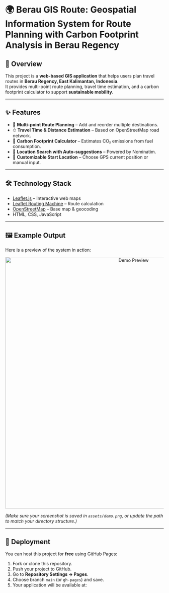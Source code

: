 # 🌍 Berau GIS Route: Geospatial Information System for Route Planning with Carbon Footprint Analysis in Berau Regency  

## 📌 Overview  
This project is a **web-based GIS application** that helps users plan travel routes in **Berau Regency, East Kalimantan, Indonesia**.  
It provides multi-point route planning, travel time estimation, and a carbon footprint calculator to support **sustainable mobility**.  

---

## ✨ Features  
- 🚗 **Multi-point Route Planning** – Add and reorder multiple destinations.  
- ⏱ **Travel Time & Distance Estimation** – Based on OpenStreetMap road network.  
- 🌱 **Carbon Footprint Calculator** – Estimates CO₂ emissions from fuel consumption.  
- 🔎 **Location Search with Auto-suggestions** – Powered by Nominatim.  
- 📍 **Customizable Start Location** – Choose GPS current position or manual input.  

---

## 🛠 Technology Stack  
- [Leaflet.js](https://leafletjs.com/) – Interactive web maps  
- [Leaflet Routing Machine](https://www.liedman.net/leaflet-routing-machine/) – Route calculation  
- [OpenStreetMap](https://www.openstreetmap.org/) – Base map & geocoding  
- HTML, CSS, JavaScript  

---

## 🖼 Example Output  

Here is a preview of the system in action:  

<p align="center">
  <img src="assets/demo.png" alt="Demo Preview" width="800"/>
</p>  

*(Make sure your screenshot is saved in `assets/demo.png`, or update the path to match your directory structure.)*  

---

## 🚀 Deployment  
You can host this project for **free** using GitHub Pages:  

1. Fork or clone this repository.  
2. Push your project to GitHub.  
3. Go to **Repository Settings → Pages**.  
4. Choose branch `main` (or `gh-pages`) and save.  
5. Your application will be available at:  
